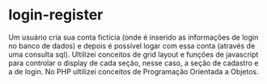# login-register
Um usuário cria sua conta fictícia (onde é inserido as informações de login no banco de dados) e depois é possível logar com essa conta (através de uma consulta sql). Ultilizei conceitos de grid layout e funções de javascript para controlar o display de cada seção, nesse caso, a seção de cadastro e a de login. No PHP ultilizei conceitos de Programação Orientada a Objetos.
